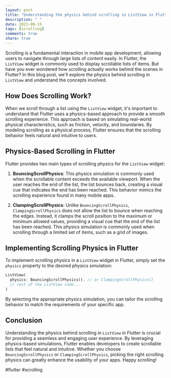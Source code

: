 ```yaml
---
layout: post
title: "Understanding the physics behind scrolling in ListView in Flutter."
description: " "
date: 2023-09-15
tags: [scrolling]
comments: true
share: true
---
```


Scrolling is a fundamental interaction in mobile app development, allowing users to navigate through large lists of content easily. In Flutter, the `ListView` widget is commonly used to display scrollable lists of items. But have you ever wondered how scrolling actually works behind the scenes in Flutter? In this blog post, we'll explore the physics behind scrolling in `ListView` and understand the concepts involved.

## How Does Scrolling Work?

When we scroll through a list using the `ListView` widget, it's important to understand that Flutter uses a physics-based approach to provide a smooth scrolling experience. This approach is based on simulating real-world physical characteristics, such as friction, velocity, and boundaries. By modeling scrolling as a physical process, Flutter ensures that the scrolling behavior feels natural and intuitive to users.

## Physics-Based Scrolling in Flutter

Flutter provides two main types of scrolling physics for the `ListView` widget:

1. **BouncingScrollPhysics**: This physics simulation is commonly used when the scrollable content exceeds the available viewport. When the user reaches the end of the list, the list bounces back, creating a visual cue that indicates the end has been reached. This behavior mimics the scrolling experience found in many mobile apps.

2. **ClampingScrollPhysics**: Unlike `BouncingScrollPhysics`, `ClampingScrollPhysics` does not allow the list to bounce when reaching the edges. Instead, it clamps the scroll position to the maximum or minimum allowed values, providing a visual cue that the end of the list has been reached. This physics simulation is commonly used when scrolling through a limited set of items, such as a grid of images.

## Implementing Scrolling Physics in Flutter

To implement scrolling physics in a `ListView` widget in Flutter, simply set the `physics` property to the desired physics simulation:

```dart
ListView(
  physics: BouncingScrollPhysics(), // or ClampingScrollPhysics()
  // rest of the ListView code...
)
```

By selecting the appropriate physics simulation, you can tailor the scrolling behavior to match the requirements of your specific app.

## Conclusion

Understanding the physics behind scrolling in `ListView` in Flutter is crucial for providing a seamless and engaging user experience. By leveraging physics-based simulations, Flutter enables developers to create scrollable lists that feel natural and intuitive. Whether you choose `BouncingScrollPhysics` or `ClampingScrollPhysics`, picking the right scrolling physics can greatly enhance the usability of your apps. Happy scrolling!

#flutter #scrolling